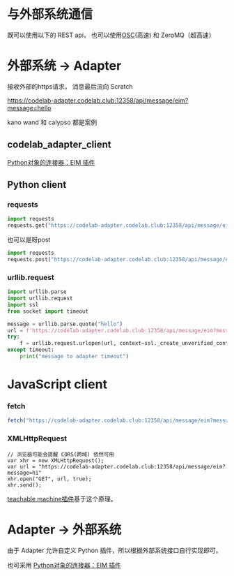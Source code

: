 # 与外部系统通信

既可以使用以下的 REST api， 也可以使用[OSC](/extension_guide/osc/)(高速) 和 ZeroMQ（超高速）

# 外部系统 -> Adapter
接收外部的https请求， 消息最后流向 Scratch

https://codelab-adapter.codelab.club:12358/api/message/eim?message=hello

kano wand 和 calypso 都是案例

## codelab_adapter_client
[Python对象的连接器：EIM 插件](/project_tutorial/eim_pt/)

## Python client

### requests
```python
import requests
requests.get("https://codelab-adapter.codelab.club:12358/api/message/eim?message=hello", verify=False)
```

也可以是呀post

```python
import requests
requests.post("https://codelab-adapter.codelab.club:12358/api/message/eim",json={"message":"hello"}, verify=False)
```


### urllib.request
```python
import urllib.parse
import urllib.request
import ssl
from socket import timeout

message = urllib.parse.quote("hello")
url = f'https://codelab-adapter.codelab.club:12358/api/message/eim?message={message}'
try:
    f = urllib.request.urlopen(url, context=ssl._create_unverified_context(), timeout=1)
except timeout:
    print("message to adapter timeout")
```

# JavaScript client

### fetch
```js
fetch("https://codelab-adapter.codelab.club:12358/api/message/eim?message=hi")
```

### XMLHttpRequest
```XMLHttpRequest
// 浏览器可能会提醒 CORS(跨域) 依然可用
var xhr = new XMLHttpRequest();
var url = "https://codelab-adapter.codelab.club:12358/api/message/eim?message=hi"
xhr.open("GET", url, true);
xhr.send();
```

[teachable machine插件](/extension_guide/teachable_machine/)基于这个原理。

# Adapter -> 外部系统 
由于 Adapter 允许自定义 Python 插件，所以根据外部系统接口自行实现即可。

也可采用 [Python对象的连接器：EIM 插件](/project_tutorial/eim_pt/)
